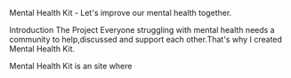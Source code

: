 Mental Health Kit - Let's improve our mental health together.

Introduction
The Project
Everyone struggling with mental health needs a community to help,discussed and support each other.That's why I created Mental Health Kit.

Mental Health Kit is an site where 
